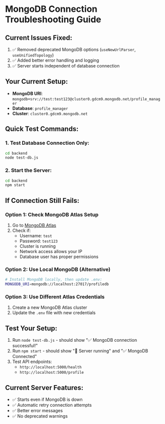 # MongoDB Connection Troubleshooting Guide

## Current Issues Fixed:
1. ✅ Removed deprecated MongoDB options (`useNewUrlParser`, `useUnifiedTopology`)
2. ✅ Added better error handling and logging
3. ✅ Server starts independent of database connection

## Your Current Setup:
- **MongoDB URI**: `mongodb+srv://test:test123@cluster0.gdcm9.mongodb.net/profile_manager`
- **Database**: `profile_manager`
- **Cluster**: `cluster0.gdcm9.mongodb.net`

## Quick Test Commands:

### 1. Test Database Connection Only:
```bash
cd backend
node test-db.js
```

### 2. Start the Server:
```bash
cd backend
npm start
```

## If Connection Still Fails:

### Option 1: Check MongoDB Atlas Setup
1. Go to [MongoDB Atlas](https://cloud.mongodb.com/)
2. Check if:
   - Username: `test`
   - Password: `test123`
   - Cluster is running
   - Network access allows your IP
   - Database user has proper permissions

### Option 2: Use Local MongoDB (Alternative)
```bash
# Install MongoDB locally, then update .env:
MONGODB_URI=mongodb://localhost:27017/profiledb
```

### Option 3: Use Different Atlas Credentials
1. Create a new MongoDB Atlas cluster
2. Update the `.env` file with new credentials

## Test Your Setup:
1. Run `node test-db.js` - should show "✅ MongoDB connection successful!"
2. Run `npm start` - should show "🚀 Server running" and "✅ MongoDB Connected"
3. Test API endpoints:
   - `http://localhost:5000/health`
   - `http://localhost:5000/profile`

## Current Server Features:
- ✅ Starts even if MongoDB is down
- ✅ Automatic retry connection attempts
- ✅ Better error messages
- ✅ No deprecated warnings
